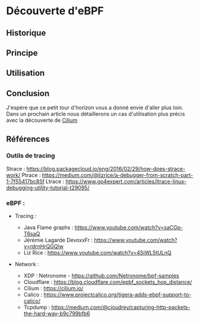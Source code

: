 # Découverte d'eBPF



## Historique



## Principe



## Utilisation


## Conclusion

J'espère que ce petit tour d'horizon vous a donné envie d'aller plus loin.
Dans un prochain article nous détaillerons un cas d'utilisation plus précis avec la découverte de [Cilium](https://cilium.io/)


## Références

### Outils de tracing

Strace : https://blog.packagecloud.io/eng/2016/02/29/how-does-strace-work/
Ptrace : https://medium.com/@lizrice/a-debugger-from-scratch-part-1-7f55417bc85f
Ltrace : https://www.go4expert.com/articles/ltrace-linux-debugging-utility-tutorial-t29095/

### eBPF : 

- Tracing :
  - Java Flame graphs : https://www.youtube.com/watch?v=saCGp-T6saQ
  - Jérémie Lagarde DevoxxFr : https://www.youtube.com/watch?v=rdrnHrQGQlw
  - Liz Rice : https://www.youtube.com/watch?v=4SiWL5tULnQ

- Network :
  - XDP : Netronome - https://github.com/Netronome/bpf-samples
  - Cloudflare : https://blog.cloudflare.com/epbf_sockets_hop_distance/
  - Cilium : https://cilium.io/
  - Calico : https://www.projectcalico.org/tigera-adds-ebpf-support-to-calico/
  - Tcpdump : https://medium.com/@cjoudrey/capturing-http-packets-the-hard-way-b9c799bfb6

